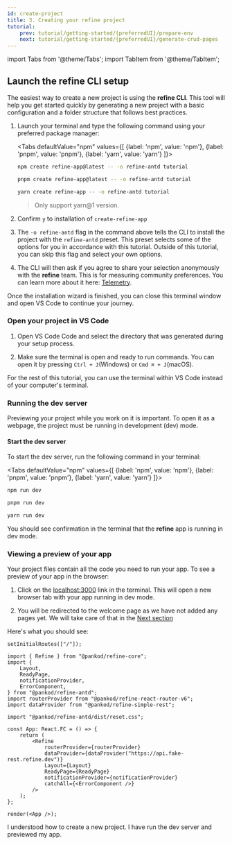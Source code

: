 ```yaml
---
id: create-project
title: 3. Creating your refine project
tutorial:
    prev: tutorial/getting-started/{preferredUI}/prepare-env
    next: tutorial/getting-started/{preferredUI}/generate-crud-pages
---
```


import Tabs from '@theme/Tabs';
import TabItem from '@theme/TabItem';

## Launch the refine CLI setup

The easiest way to create a new project is using the **refine CLI**. This tool will help you get started quickly by generating a new project with a basic configuration and a folder structure that follows best practices.

1. Launch your terminal and type the following command using your preferred package manager:

    <Tabs
    defaultValue="npm"
    values={[ {label: 'npm', value: 'npm'}, {label: 'pnpm', value: 'pnpm'}, {label: 'yarn', value: 'yarn'} ]}>

    <TabItem value="npm">

    ```bash
    npm create refine-app@latest -- -o refine-antd tutorial
    ```

    </TabItem>

    <TabItem value="pnpm">

    ```bash
    pnpm create refine-app@latest -- -o refine-antd tutorial
    ```

    </TabItem>

    <TabItem value="yarn">

    ```bash
    yarn create refine-app -- -o refine-antd tutorial
    ```

    > Only support yarn@1 version.

    </TabItem>

    </Tabs>

2. Confirm `y` to installation of `create-refine-app`

3. The `-o refine-antd` flag in the command above tells the CLI to install the project with the `refine-antd` preset. This preset selects some of the options for you in accordance with this tutorial. Outside of this tutorial, you can skip this flag and select your own options.

4. The CLI will then ask if you agree to share your selection anonymously with the **refine** team. This is for measuring community preferences. You can learn more about it here: [Telemetry](https://refine.dev/docs/further-readings/telemetry/).

Once the installation wizard is finished, you can close this terminal window and open VS Code to continue your journey.

### Open your project in VS Code

1. Open VS Code Code and select the directory that was generated during your setup process.

2. Make sure the terminal is open and ready to run commands. You can open it by pressing `Ctrl + J`(Windows) or `Cmd ⌘ + J`(macOS).

For the rest of this tutorial, you can use the terminal within VS Code instead of your computer's terminal.

### Running the dev server

Previewing your project while you work on it is important. To open it as a webpage, the project must be running in development (dev) mode.

<h4>Start the dev server</h4>

To start the dev server, run the following command in your terminal:

<Tabs
defaultValue="npm"
values={[ {label: 'npm', value: 'npm'}, {label: 'pnpm', value: 'pnpm'}, {label: 'yarn', value: 'yarn'} ]}>

<TabItem value="npm">

```bash
npm run dev
```

</TabItem>

<TabItem value="pnpm">

```bash
pnpm run dev
```

</TabItem>

<TabItem value="yarn">

```bash
yarn run dev
```

</TabItem>

</Tabs>

You should see confirmation in the terminal that the **refine** app is running in dev mode.

### Viewing a preview of your app

Your project files contain all the code you need to run your app. To see a preview of your app in the browser:

1. Click on the <a href="http://localhost:3000" rel="noopener noreferrer nofollow">localhost:3000</a> link in the terminal. This will open a new browser tab with your app running in dev mode.

2. You will be redirected to the welcome page as we have not added any pages yet. We will take care of that in the [Next section](/docs/tutorial/getting-started/antd/generate-crud-pages)

Here's what you should see:

```tsx live previewOnly previewHeight=450px url=http://localhost:3000
setInitialRoutes(["/"]);

import { Refine } from "@pankod/refine-core";
import {
    Layout,
    ReadyPage,
    notificationProvider,
    ErrorComponent,
} from "@pankod/refine-antd";
import routerProvider from "@pankod/refine-react-router-v6";
import dataProvider from "@pankod/refine-simple-rest";

import "@pankod/refine-antd/dist/reset.css";

const App: React.FC = () => {
    return (
        <Refine
            routerProvider={routerProvider}
            dataProvider={dataProvider("https://api.fake-rest.refine.dev")}
            Layout={Layout}
            ReadyPage={ReadyPage}
            notificationProvider={notificationProvider}
            catchAll={<ErrorComponent />}
        />
    );
};

render(<App />);
```

<Checklist>

<ChecklistItem id="getting-started-antd">
I understood how to create a new project.
</ChecklistItem>
<ChecklistItem id="getting-started-antd-2">
I have run the dev server and previewed my app.
</ChecklistItem>

</Checklist>
